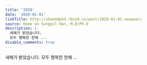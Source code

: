 ```yaml
---
title: '2020'
date: '2020-01-01'
linkTitle: http://shanmdphd.rbind.io/post/2020-01-01-newyear/
source: Home on Sungpil Han, M.D/Ph.D
description: |-
  새해가 밝았습니다.
  모두 행복한 한해 ...
disable_comments: true
---
```

새해가 밝았습니다.
모두 행복한 한해 ...